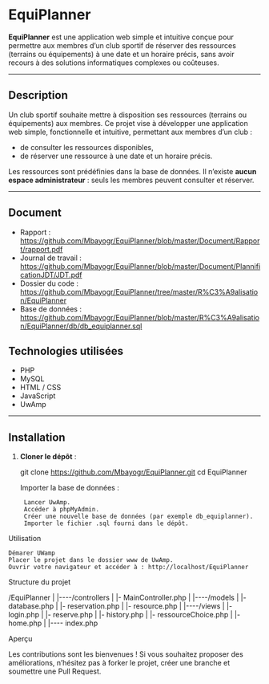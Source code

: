 # EquiPlanner

**EquiPlanner** est une application web simple et intuitive conçue pour permettre aux membres d’un club sportif de réserver des ressources (terrains ou équipements) à une date et un horaire précis, sans avoir recours à des solutions informatiques complexes ou coûteuses.

---

##  Description

Un club sportif souhaite mettre à disposition ses ressources (terrains ou équipements) aux membres. Ce projet vise à développer une application web simple, fonctionnelle et intuitive, permettant aux membres d’un club :

- de consulter les ressources disponibles,
- de réserver une ressource à une date et un horaire précis.

Les ressources sont prédéfinies dans la base de données. Il n’existe **aucun espace administrateur** : seuls les membres peuvent consulter et réserver.

---
## Document

- Rapport : https://github.com/Mbayogr/EquiPlanner/blob/master/Document/Rapport/rapport.pdf
- Journal de travail : https://github.com/Mbayogr/EquiPlanner/blob/master/Document/PlannificationJDT/JDT.pdf
- Dossier du code : https://github.com/Mbayogr/EquiPlanner/tree/master/R%C3%A9alisation/EquiPlanner
- Base de données : https://github.com/Mbayogr/EquiPlanner/blob/master/R%C3%A9alisation/EquiPlanner/db/db_equiplanner.sql

##  Technologies utilisées

- PHP  
- MySQL  
- HTML / CSS  
- JavaScript  
- UwAmp  

---

##  Installation

1. **Cloner le dépôt** :
   
   git clone https://github.com/Mbayogr/EquiPlanner.git
   cd EquiPlanner

    Importer la base de données :

        Lancer UwAmp.
        Accéder à phpMyAdmin.
        Créer une nouvelle base de données (par exemple db_equiplanner).
        Importer le fichier .sql fourni dans le dépôt.

Utilisation

    Démarer UWamp
    Placer le projet dans le dossier www de UwAmp.
    Ouvrir votre navigateur et accéder à : http://localhost/EquiPlanner
    
Structure du projet

/EquiPlanner
|
|----/controllers
|     |- MainController.php
|
|----/models
|     |- database.php
|     |- reservation.php
|     |- resource.php
|
|----/views
|     |- login.php
|     |- reserve.php
|     |- history.php
|     |- ressourceChoice.php
|     |- home.php
|
|---- index.php

Aperçu



Les contributions sont les bienvenues ! Si vous souhaitez proposer des améliorations, n’hésitez pas à forker le projet, créer une branche et soumettre une Pull Request.

